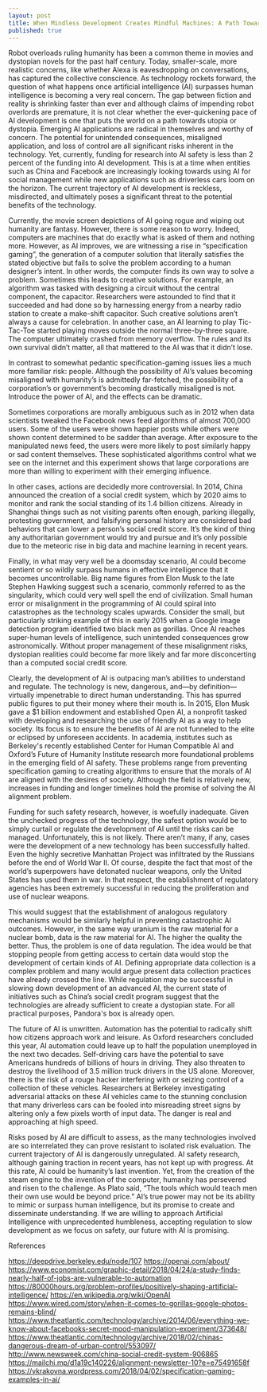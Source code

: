 ```yaml
---
layout: post
title: When Mindless Development Creates Mindful Machines: A Path Towards AI Risk or Safety?
published: true
---
```

  
Robot overloads ruling humanity has been a common theme in movies and dystopian novels for the past half century. Today, smaller-scale, more realistic concerns, like whether Alexa is eavesdropping on conversations, has captured the collective conscience. As technology rockets forward, the question of what happens once artificial intelligence (AI) surpasses human intelligence is becoming a very real concern. The gap between fiction and reality is shrinking faster than ever and although claims of impending robot overlords are premature, it is not clear whether the ever-quickening pace of AI development is one that puts the world on a path towards utopia or dystopia. Emerging AI applications are radical in themselves and worthy of concern. The potential for unintended consequences, misaligned application, and loss of control are all significant risks inherent in the technology. Yet, currently, funding for research into AI safety is less than 2 percent of the funding into AI development. This is at a time when entities such as China and Facebook are increasingly looking towards using AI for social management while new applications such as driverless cars loom on the horizon. The current trajectory of AI development is reckless, misdirected, and ultimately poses a significant threat to the potential benefits of the technology.

Currently, the movie screen depictions of AI going rogue and wiping out humanity are fantasy. However, there is some reason to worry. Indeed, computers are machines that do exactly what is asked of them and nothing more. However, as AI improves, we are witnessing a rise in “specification gaming”, the generation of a computer solution that literally satisfies the stated objective but fails to solve the problem according to a human designer’s intent. In other words, the computer finds its own way to solve a problem. Sometimes this leads to creative solutions. For example, an algorithm was tasked with designing a circuit without the central component, the capacitor. Researchers were astounded to find that it succeeded and had done so by harnessing energy from a nearby radio station to create a make-shift capacitor. Such creative solutions aren’t always a cause for celebration. In another case, an AI learning to play Tic-Tac-Toe started playing moves outside the normal three-by-three square. The computer ultimately crashed from memory overflow. The rules and its own survival didn’t matter, all that mattered to the AI was that it didn’t lose.

In contrast to somewhat pedantic specification-gaming issues lies a much more familiar risk: people. Although the possibility of AI’s values becoming misaligned with humanity’s is admittedly far-fetched, the possibility of a corporation’s or government’s becoming drastically misaligned is not. Introduce the power of AI, and the effects can be dramatic.

Sometimes corporations are morally ambiguous such as in 2012 when data scientists tweaked the Facebook news feed algorithms of almost 700,000 users. Some of the users were shown happier posts while others were shown content determined to be sadder than average. After exposure to the manipulated news feed, the users were more likely to post similarly happy or sad content themselves. These sophisticated algorithms control what we see on the internet and this experiment shows that large corporations are more than willing to experiment with their emerging influence.
 
In other cases, actions are decidedly more controversial. In 2014, China announced the creation of a social credit system, which by 2020 aims to monitor and rank the social standing of its 1.4 billion citizens. Already in Shanghai things such as not visiting parents often enough, parking illegally, protesting government, and falsifying personal history are considered bad behaviors that can lower a person’s social credit score. It’s the kind of thing any authoritarian government would try and pursue and it’s only possible due to the meteoric rise in big data and machine learning in recent years.

Finally, in what may very well be a doomsday scenario, AI could become sentient or so wildly surpass humans in effective intelligence that it becomes uncontrollable. Big name figures from Elon Musk to the late Stephen Hawking suggest such a scenario, commonly referred to as the singularity, which could very well spell the end of civilization. Small human error or misalignment in the programming of AI could spiral into catastrophes as the technology scales upwards. Consider the small, but particularly striking example of this in early 2015 when a Google image detection program identified two black men as gorillas. Once AI reaches super-human levels of intelligence, such unintended consequences grow astronomically.  Without proper management of these misalignment risks, dystopian realities could become far more likely and far more disconcerting than a computed social credit score.

Clearly, the development of AI is outpacing man’s abilities to understand and regulate. The technology is new, dangerous, and—by definition—virtually impenetrable to direct human understanding.  This has spurred public figures to put their money where their mouth is. In 2015, Elon Musk gave a $1 billion endowment and established Open AI, a nonprofit tasked with developing and researching the use of friendly AI as a way to help society. Its focus is to ensure the benefits of AI are not funneled to the elite or eclipsed by unforeseen accidents. In academia, institutes such as Berkeley's recently established Center for Human Compatible AI and Oxford’s Future of Humanity Institute research more foundational problems in the emerging field of AI safety. These problems range from preventing specification gaming to creating algorithms to ensure that the morals of AI are aligned with the desires of society. Although the field is relatively new, increases in funding and longer timelines hold the promise of solving the AI alignment problem.

Funding for such safety research, however, is woefully inadequate. Given the unchecked progress of the technology, the safest option would be to simply curtail or regulate the development of AI until the risks can be managed. Unfortunately, this is not likely. There aren’t many, if any, cases were the development of a new technology has been successfully halted. Even the highly secretive Manhattan Project was infiltrated by the Russians before the end of World War II. Of course, despite the fact that most of the world’s superpowers have detonated nuclear weapons, only the United States has used them in war. In that respect, the establishment of regulatory agencies has been extremely successful in reducing the proliferation and use of nuclear weapons.

This would suggest that the establishment of analogous regulatory mechanisms would be similarly helpful in preventing catastrophic AI outcomes. However, in the same way uranium is the raw material for a nuclear bomb, data is the raw material for AI. The higher the quality the better. Thus, the problem is one of data regulation. The idea would be that stopping people from getting access to certain data would stop the development of certain kinds of AI. Defining appropriate data collection is a complex problem and many would argue present data collection practices have already crossed the line. While regulation may be successful in slowing down development of an advanced AI, the current state of initiatives such as China’s social credit program suggest that the technologies are already sufficient to create a dystopian state. For all practical purposes, Pandora's box is already open.

The future of AI is unwritten. Automation has the potential to radically shift how citizens approach work and leisure. As Oxford researchers concluded this year, AI automation could leave up to half the population unemployed in the next two decades. Self-driving cars have the potential to save Americans hundreds of billions of hours in driving. They also threaten to destroy the livelihood of 3.5 million truck drivers in the US alone. Moreover, there is the risk of a rouge hacker interfering with or seizing control of a collection of these vehicles. Researchers at Berkeley investigating adversarial attacks on these AI vehicles came to the stunning conclusion that many driverless cars can be fooled into misreading street signs by altering only a few pixels worth of input data. The danger is real and approaching at high speed.

Risks posed by AI are difficult to assess, as the many technologies involved are so interrelated they can prove resistant to isolated risk evaluation. The current trajectory of AI is dangerously unregulated. AI safety research, although gaining traction in recent years, has not kept up with progress. At this rate, AI could be humanity’s last invention. Yet, from the creation of the steam engine to the invention of the computer, humanity has persevered and risen to the challenge.  As Plato said, “The tools which would teach men their own use would be beyond price.” AI’s true power may not be its ability to mimic or surpass human intelligence, but its promise to create and disseminate understanding. If we are willing to approach Artificial Intelligence with unprecedented humbleness, accepting regulation to slow development as we focus on safety, our future with AI is promising.

References

https://deepdrive.berkeley.edu/node/107
https://openai.com/about/
https://www.economist.com/graphic-detail/2018/04/24/a-study-finds-nearly-half-of-jobs-are-vulnerable-to-automation
https://80000hours.org/problem-profiles/positively-shaping-artificial-intelligence/
https://en.wikipedia.org/wiki/OpenAI
https://www.wired.com/story/when-it-comes-to-gorillas-google-photos-remains-blind/
https://www.theatlantic.com/technology/archive/2014/06/everything-we-know-about-facebooks-secret-mood-manipulation-experiment/373648/
https://www.theatlantic.com/technology/archive/2018/02/chinas-dangerous-dream-of-urban-control/553097/
http://www.newsweek.com/china-social-credit-system-906865
https://mailchi.mp/d1a19c140226/alignment-newsletter-10?e=e75491658f
https://vkrakovna.wordpress.com/2018/04/02/specification-gaming-examples-in-ai/

